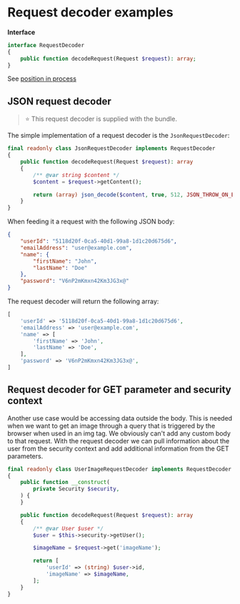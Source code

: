 # Request decoder examples

**Interface**

```php
interface RequestDecoder
{
    public function decodeRequest(Request $request): array;
}
```

See [position in process](../process.md#request-decoder)

## JSON request decoder

> ⭐ This request decoder is supplied with the bundle.

The simple implementation of a request decoder is the `JsonRequestDecoder`:

```php
final readonly class JsonRequestDecoder implements RequestDecoder
{
    public function decodeRequest(Request $request): array
    {
        /** @var string $content */
        $content = $request->getContent();

        return (array) json_decode($content, true, 512, JSON_THROW_ON_ERROR);
    }
}
```

When feeding it a request with the following JSON body:

```json
{
    "userId": "5118d20f-0ca5-40d1-99a8-1d1c20d675d6",
    "emailAddress": "user@example.com",
    "name": {
        "firstName": "John",
        "lastName": "Doe"
    },
    "password": "V6nP2mKmxn42Km3JG3x@"
}
```

The request decoder will return the following array:

```php
[
    'userId' => '5118d20f-0ca5-40d1-99a8-1d1c20d675d6',
    'emailAddress' => 'user@example.com',
    'name' => [
        'firstName' => 'John',
        'lastName' => 'Doe',
    ],
    'password' => 'V6nP2mKmxn42Km3JG3x@',
]
```

## Request decoder for GET parameter and security context

Another use case would be accessing data outside the body. This is needed when we want to get an image through a query that is triggered by the browser when used in an img tag. We obviously can't add any custom body to that request. With the request decoder we can pull information about the user from the security context and add additional information from the GET parameters.

```php
final readonly class UserImageRequestDecoder implements RequestDecoder
{
    public function __construct(
        private Security $security,
    ) {
    }

    public function decodeRequest(Request $request): array
    {
        /** @var User $user */
        $user = $this->security->getUser();

        $imageName = $request->get('imageName');

        return [
            'userId' => (string) $user->id,
            'imageName' => $imageName,
        ];
    }
}
```
